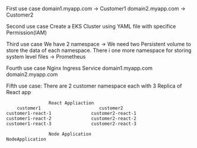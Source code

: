 First use case 
    domain1.myapp.com -> Customer1
    domain2.myapp.com -> Customer2

Second use case 
    Create a EKS Cluster using YAML file with specifice Permission(IAM)

Third use case
    We have 2 namespace -> We need two Persistent volume to store the data of each namespace.
    There i one more namespace for storing system level files  -> Prometheus

Fourth use case
    Nginx Ingress Service 
        domain1.myapp.com
        domain2.myapp.com

Fifth use case:
    There are 2 customer namespace each with 3 Replica of React app

                    React Appliaction
        customer1                      customer2 
    customer1-react-1               customer2-react-1
    customer1-react-2               customer2-react-2
    customer1-react-3               customer2-react-3
    
                    Node Application 
    NodeApplication 
    



